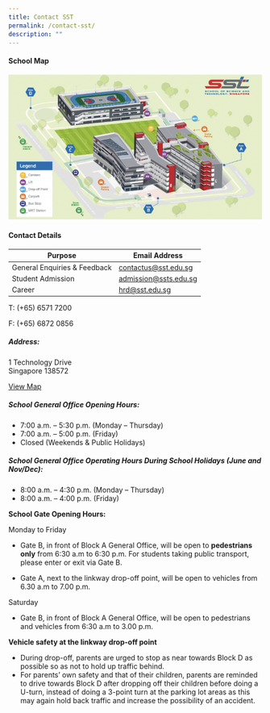 ```yaml
---
title: Contact SST
permalink: /contact-sst/
description: ""
---
```

#### School Map
![](/images/school%20map.png)


#### Contact Details
| Purpose | Email Address | 
| -------- | -------- | 
| General Enquiries & Feedback| contactus@sst.edu.sg |
|Student Admission  | admission@ssts.edu.sg  |
Career | hrd@sst.edu.sg |


T: (+65) 6571 7200
 
 F: (+65) 6872 0856


##### Address:
1 Technology Drive  
Singapore 138572

[View Map](https://goo.gl/maps/W6TH3bcHUhWw7FV5A)

##### School General Office Opening Hours:
* 7:00 a.m. – 5:30 p.m. (Monday – Thursday)  
* 7:00 a.m. – 5:00 p.m. (Friday)  
* Closed (Weekends & Public Holidays)

##### School General Office Operating Hours During School Holidays (June and Nov/Dec):
* 8:00 a.m. – 4:30 p.m. (Monday – Thursday)  
* 8:00 a.m. – 4:00 p.m. (Friday)

**School Gate Opening Hours:**

Monday to Friday
*   Gate B, in front of Block A General Office, will be open to **pedestrians only** from 6:30 a.m to 6:30 p.m. For students taking public transport, please enter or exit via Gate B.

*   Gate A, next to the linkway drop-off point, will be open to vehicles from 6.30 a.m to 7.00 p.m.

Saturday

*   Gate B, in front of Block A General Office, will be open to pedestrians and vehicles from 6:30 a.m to 3.00 p.m.

**Vehicle safety at the linkway drop-off point**

*   During drop-off, parents are urged to stop as near towards Block D as possible so as not to hold up traffic behind.
*   For parents’ own safety and that of their children, parents are reminded to drive towards Block D after dropping off their children before doing a U-turn, instead of doing a 3-point turn at the parking lot areas as this may again hold back traffic and increase the possibility of an accident.